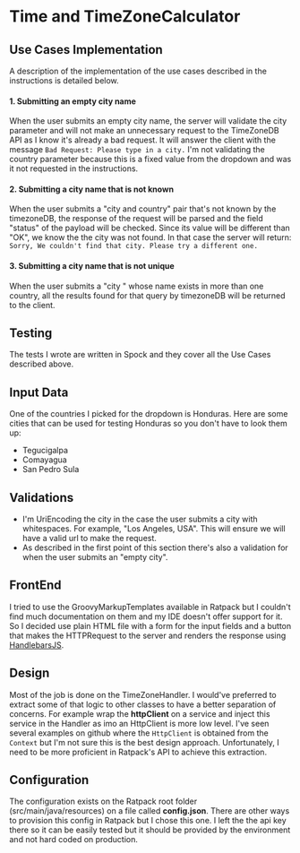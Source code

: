 # Time and TimeZoneCalculator 

## Use Cases Implementation
A description of the implementation of the use cases described in the instructions is detailed below.
#### 1. Submitting an empty city name

When the user submits an empty city name, the server will validate the city parameter and will not make an unnecessary 
request to the TimeZoneDB API as I know it's already a bad request. 
It will answer the client with the message `Bad Request: Please type in a city.` I'm not validating the country parameter because 
this is a fixed value from the dropdown and was it not requested in the instructions. 

#### 2. Submitting a city name that is not known 
When the user submits a "city and country" pair that's not known by the timezoneDB, the response of the request will be 
parsed and the field "status" of the payload will be checked. Since its value will be different than "OK", we know the
the city was not found. 
In that case the server will return: `Sorry, We couldn't find that city. Please try a different one.`

#### 3. Submitting a city name that is not unique
When the user submits a "city " whose name exists in more than one country, all the results found for that query by 
timezoneDB will be returned to the client.

## Testing
The tests I wrote are written in Spock and they cover all the Use Cases described above.

## Input Data
One of the countries I picked for the dropdown is Honduras.
Here are some cities that can be used for testing Honduras so you don't have to look them up:
- Tegucigalpa
- Comayagua
- San Pedro Sula

## Validations
- I'm UriEncoding the city in the case the user submits a city with whitespaces. For example, "Los Angeles, USA". This will 
ensure we will have a valid url to make the request.
- As described in the first point of this section there's also a validation for when the user submits an "empty city".

## FrontEnd
I tried to use the GroovyMarkupTemplates available in Ratpack but I couldn't find much documentation on them and my IDE
doesn't offer support for it. So I decided use plain HTML file with a form for the input fields and a button that makes 
the HTTPRequest to the server and renders the response using [HandlebarsJS](https://handlebarsjs.com/guide/#what-is-handlebars).

## Design
Most of the job is done on the TimeZoneHandler. I would've preferred to extract some of that logic to other classes to 
have a better separation of concerns. For example wrap the **httpClient** on a service and inject 
this service in the Handler as imo an HttpClient is more low level. I've seen several examples on github where the `HttpClient` is 
obtained from the `Context` but I'm not sure this is the best design approach. Unfortunately, I need to be more 
proficient in Ratpack's API to achieve this extraction. 

## Configuration
The configuration exists on the Ratpack root folder (src/main/java/resources) on a file called **config.json**. There 
are other ways to provision this config in Ratpack but I chose this one. I left the the api key there so it can be 
easily tested but it should be provided by the environment and not hard coded on production.





 

